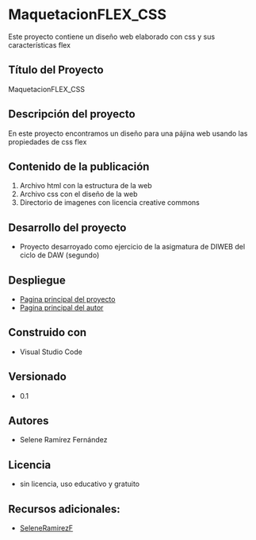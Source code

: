 # MaquetacionFLEX_CSS
Este proyecto contiene un diseño web elaborado con css y sus características flex

## Título del Proyecto
MaquetacionFLEX_CSS
## Descripción del proyecto
En este proyecto encontramos un diseño para una pájina web usando las propiedades de css flex 
## Contenido de la publicación
1. Archivo html con la estructura de la web
2. Archivo css con el diseño de la web
3. Directorio de imagenes con licencia creative commons
## Desarrollo del proyecto
* Proyecto desarroyado como ejercicio de la asigmatura de DIWEB del ciclo de DAW (segundo)
## Despliegue
* [Pagina principal del proyecto](https://github.com/SeleneRamirezF/MaquetacionFLEX_CSS "Pagina principal del proyecto")
* [Pagina principal del autor](https://github.com/SeleneRamirezF "Pagina principal del autor")
## Construido con
* Visual Studio Code 
## Versionado
* 0.1
## Autores
* Selene Ramírez Fernández
## Licencia
* sin licencia, uso educativo y gratuito
## Recursos adicionales:
* [SeleneRamirezF](https://github.com/SeleneRamirezF)
